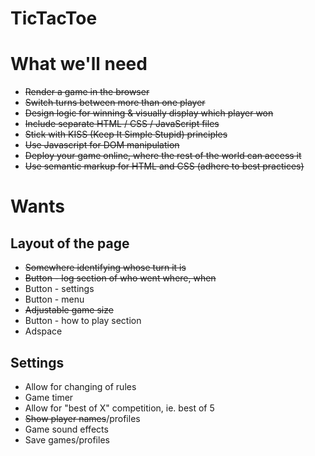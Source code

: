 # TicTacToe

# What we'll need

-   ~~Render a game in the browser~~
-   ~~Switch turns between more than one player~~
-   ~~Design logic for winning & visually display which player won~~
-   ~~Include separate HTML / CSS / JavaScript files~~
-   ~~Stick with KISS (Keep It Simple Stupid) principles~~
-   ~~Use Javascript for DOM manipulation~~
-   ~~Deploy your game online, where the rest of the world can access it~~
-   ~~Use semantic markup for HTML and CSS (adhere to best practices)~~

# Wants

## Layout of the page

-   ~~Somewhere identifying whose turn it is~~
-   ~~Button - log section of who went where, when~~
-   Button - settings
-   Button - menu
-   ~~Adjustable game size~~
-   Button - how to play section
-   Adspace

## Settings

-   Allow for changing of rules
-   Game timer
-   Allow for "best of X" competition, ie. best of 5
-   ~~Show player names~~/profiles
-   Game sound effects
-   Save games/profiles
